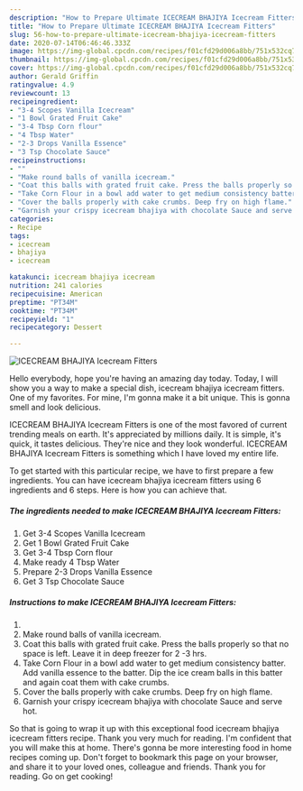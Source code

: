 ```yaml
---
description: "How to Prepare Ultimate ICECREAM BHAJIYA Icecream Fitters"
title: "How to Prepare Ultimate ICECREAM BHAJIYA Icecream Fitters"
slug: 56-how-to-prepare-ultimate-icecream-bhajiya-icecream-fitters
date: 2020-07-14T06:46:46.333Z
image: https://img-global.cpcdn.com/recipes/f01cfd29d006a8bb/751x532cq70/icecream-bhajiya-icecream-fitters-recipe-main-photo.jpg
thumbnail: https://img-global.cpcdn.com/recipes/f01cfd29d006a8bb/751x532cq70/icecream-bhajiya-icecream-fitters-recipe-main-photo.jpg
cover: https://img-global.cpcdn.com/recipes/f01cfd29d006a8bb/751x532cq70/icecream-bhajiya-icecream-fitters-recipe-main-photo.jpg
author: Gerald Griffin
ratingvalue: 4.9
reviewcount: 13
recipeingredient:
- "3-4 Scopes Vanilla Icecream"
- "1 Bowl Grated Fruit Cake"
- "3-4 Tbsp Corn flour"
- "4 Tbsp Water"
- "2-3 Drops Vanilla Essence"
- "3 Tsp Chocolate Sauce"
recipeinstructions:
- ""
- "Make round balls of vanilla icecream."
- "Coat this balls with grated fruit cake. Press the balls properly so that no space is left. Leave it in deep freezer for 2 -3 hrs."
- "Take Corn Flour in a bowl add water to get medium consistency batter. Add vanilla essence to the batter. Dip the ice cream balls in this batter and again coat them with cake crumbs."
- "Cover the balls properly with cake crumbs. Deep fry on high flame."
- "Garnish your crispy icecream bhajiya with chocolate Sauce and serve hot."
categories:
- Recipe
tags:
- icecream
- bhajiya
- icecream

katakunci: icecream bhajiya icecream 
nutrition: 241 calories
recipecuisine: American
preptime: "PT34M"
cooktime: "PT34M"
recipeyield: "1"
recipecategory: Dessert

---
```



![ICECREAM BHAJIYA Icecream Fitters](https://img-global.cpcdn.com/recipes/f01cfd29d006a8bb/751x532cq70/icecream-bhajiya-icecream-fitters-recipe-main-photo.jpg)

Hello everybody, hope you're having an amazing day today. Today, I will show you a way to make a special dish, icecream bhajiya icecream fitters. One of my favorites. For mine, I'm gonna make it a bit unique. This is gonna smell and look delicious.

ICECREAM BHAJIYA Icecream Fitters is one of the most favored of current trending meals on earth. It's appreciated by millions daily. It is simple, it's quick, it tastes delicious. They're nice and they look wonderful. ICECREAM BHAJIYA Icecream Fitters is something which I have loved my entire life.




To get started with this particular recipe, we have to first prepare a few ingredients. You can have icecream bhajiya icecream fitters using 6 ingredients and 6 steps. Here is how you can achieve that.

<!--inarticleads1-->

##### The ingredients needed to make ICECREAM BHAJIYA Icecream Fitters:

1. Get 3-4 Scopes Vanilla Icecream
1. Get 1 Bowl Grated Fruit Cake
1. Get 3-4 Tbsp Corn flour
1. Make ready 4 Tbsp Water
1. Prepare 2-3 Drops Vanilla Essence
1. Get 3 Tsp Chocolate Sauce




<!--inarticleads2-->

##### Instructions to make ICECREAM BHAJIYA Icecream Fitters:

1. 
1. Make round balls of vanilla icecream.
1. Coat this balls with grated fruit cake. Press the balls properly so that no space is left. Leave it in deep freezer for 2 -3 hrs.
1. Take Corn Flour in a bowl add water to get medium consistency batter. Add vanilla essence to the batter. Dip the ice cream balls in this batter and again coat them with cake crumbs.
1. Cover the balls properly with cake crumbs. Deep fry on high flame.
1. Garnish your crispy icecream bhajiya with chocolate Sauce and serve hot.




So that is going to wrap it up with this exceptional food icecream bhajiya icecream fitters recipe. Thank you very much for reading. I'm confident that you will make this at home. There's gonna be more interesting food in home recipes coming up. Don't forget to bookmark this page on your browser, and share it to your loved ones, colleague and friends. Thank you for reading. Go on get cooking!
